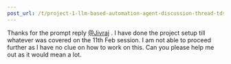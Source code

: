 ```yaml
---
post_url: /t/project-1-llm-based-automation-agent-discussion-thread-tds-jan-2025/164277/253
---
```

Thanks for the prompt reply [@Jivraj](/u/jivraj) . I have done the project setup till whatever was covered on the 11th Feb session. I am not able to proceed further as I have no clue on how to work on this. Can you please help me out as it would mean a lot.